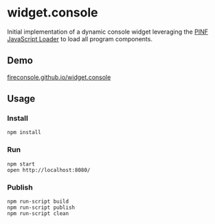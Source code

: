 widget.console
==============

Initial implementation of a dynamic console widget leveraging the [PINF JavaScript Loader](https://github.com/pinf/pinf-loader-js) to load all program components.


Demo
----

[fireconsole.github.io/widget.console](http://fireconsole.github.io/widget.console/)


Usage
-----

### Install

    npm install

### Run

    npm start
    open http://localhost:8080/

### Publish

	npm run-script build
	npm run-script publish
	npm run-script clean
